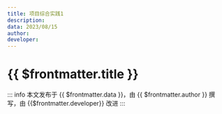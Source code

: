 ```yaml
---
title: 项目综合实践1
description: 
data: 2023/08/15
author: 
developer: 
---
```


# {{ $frontmatter.title }}

::: info
本文发布于 {{ $frontmatter.data }}，由 {{ $frontmatter.author }} 撰写<span v-if=" $frontmatter.developer != null">，由 {{$frontmatter.developer}} 改进</span>
:::
